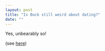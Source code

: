 ```yaml
---
layout: post
title: "Is Buck still weird about dating?"
date: ""
---
```


Yes, unbearably so!

(see [here](http://shlegeris.com/2016/05/29/explicit.html))
